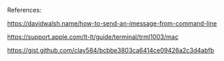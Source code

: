 References:

https://davidwalsh.name/how-to-send-an-imessage-from-command-line

https://support.apple.com/lt-lt/guide/terminal/trml1003/mac

https://gist.github.com/clay584/bcbbe3803ca6414ce09426a2c3d4abfb
